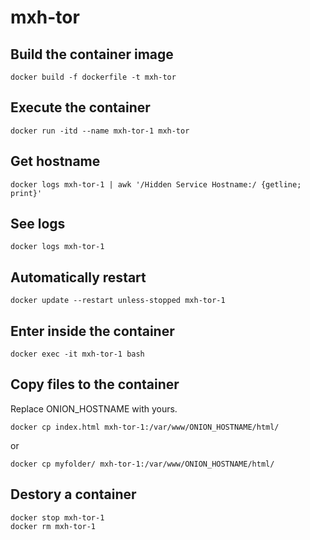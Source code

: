 
# mxh-tor

## Build the container image

    docker build -f dockerfile -t mxh-tor

## Execute the container

    docker run -itd --name mxh-tor-1 mxh-tor

## Get hostname

    docker logs mxh-tor-1 | awk '/Hidden Service Hostname:/ {getline; print}'

## See logs

    docker logs mxh-tor-1

## Automatically restart

    docker update --restart unless-stopped mxh-tor-1

## Enter inside the container

    docker exec -it mxh-tor-1 bash

## Copy files to the container
Replace ONION_HOSTNAME with yours.

    docker cp index.html mxh-tor-1:/var/www/ONION_HOSTNAME/html/

or

    docker cp myfolder/ mxh-tor-1:/var/www/ONION_HOSTNAME/html/

## Destory a container

    docker stop mxh-tor-1
    docker rm mxh-tor-1
